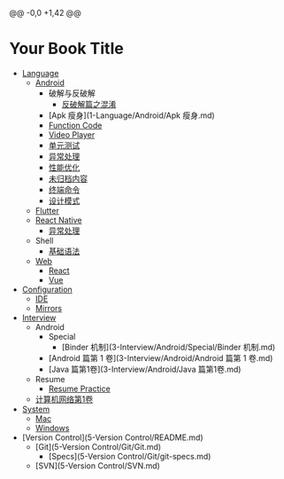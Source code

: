 @@ -0,0 +1,42 @@
# Your Book Title

- [Language](1-Language/README.md)
  - [Android](1-Language/Android/README.md)
    - 破解与反破解
      * [反破解篇之混淆](1-Language/Android/破解与反破解/反破解篇之混淆.md)
    * [Apk 瘦身](1-Language/Android/Apk 瘦身.md)
    * [Function Code](1-Language/Android/FunctionCode.md)
    * [Video Player](1-Language/Android/VideoPlayer.md)
    * [单元测试](1-Language/Android/单元测试.md)
    * [异常处理](1-Language/Android/异常处理.md)
    * [性能优化](1-Language/Android/性能优化.md)
    * [未归档内容](1-Language/Android/未归档内容.md)
    * [终端命令](1-Language/Android/终端命令.md)
    * [设计模式](1-Language/Android/设计模式.md)
  - [Flutter](1-Language/Flutter/Flutter.md)
  - [React Native](1-Language/ReactNative/README.md)
    * [异常处理](1-Language/ReactNative/异常处理.md)
  - Shell
    * [基础语法](1-Language/Shell/基础语法.md)
  - [Web](1-Language/Web/README.md)
    * [React](1-Language/Web/React.md)
    * [Vue](1-Language/Web/Vue.md)
- [Configuration](2-Configuration/README.md)
  * [IDE](2-Configuration/IDE.md)
  * [Mirrors](2-Configuration/Mirrors.md)
- [Interview](3-Interview/README.md)
  - Android
    - Special
      * [Binder 机制](3-Interview/Android/Special/Binder 机制.md)
    * [Android 篇第 1 卷](3-Interview/Android/Android 篇第 1 卷.md)
    * [Java 篇第1卷](3-Interview/Android/Java 篇第1卷.md)
  - Resume
    * [Resume Practice](3-Interview/Resume/ResumePractice.md)
  * [计算机网络第1卷](3-Interview/计算机网络第1卷.md)
- [System](4-System/README.md)
  * [Mac](4-System/Mac.md)
  * [Windows](4-System/Windows.md)
- [Version Control](5-Version Control/README.md)
  - [Git](5-Version Control/Git/Git.md)
    * [Specs](5-Version Control/Git/git-specs.md)
  * [SVN](5-Version Control/SVN.md)
